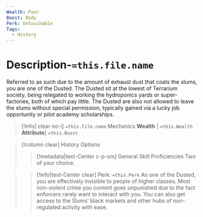 ```yaml
---
Wealth: Poor
Boost: Body
Perk: Untouchable
Tags:
  - History
---
```

# Description-`=this.file.name`
Referred to as such due to the amount of exhaust dust that coats the slums, you are one of the Dusted. The Dusted sit at the lowest of Terrarium society, being relegated to working the hydroponics yards or super-factories, both of which pay little. The Dusted are also not allowed to leave the slums without special permission, typically gained via a lucky job opportunity or pilot academy scholarships.
>[!info| clear no-i] `=this.file.name` Mechanics
>**Wealth** | `=this.Wealth`   
>**Attribute**| `=this.Boost`

>[!column clear] History Options
>> [!metadata|text-Center c-p-sm] General Skill Proficiencies
>> Two of your choice.


>> [!info|text-Center clear] Perk: `=this.Perk`
>> As one of the Dusted, you are effectively invisible to people of higher classes. Most non-violent crime you commit goes unpunished due to the fact enforcers rarely want to interact with you. You can also get access to the Slums’ black markets and other hubs of non-regulated activity with ease.